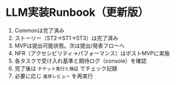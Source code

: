# LLM実装Runbook（更新版）
1) Commonは完了済み
2) ストーリー（ST2→ST1→ST3）は完了済み
3) MVPは提出可能状態。次は提出/発表フローへ
4) NFR（アクセシビリティ→パフォーマンス）はポストMVPに実施
5) 各タスクで受け入れ基準と期待ログ（console）を確認
6) 完了後は `チケット実行と検証` でチェック記録
7) 必要に応じ `進捗レビュー` を再実行